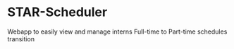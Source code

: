 # STAR-Scheduler
Webapp to easily view and manage interns Full-time to Part-time schedules transition
